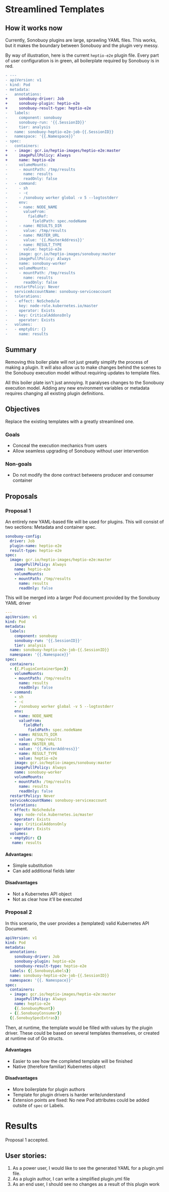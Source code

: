 # Streamlined Templates

## How it works now

Currently, Sonobuoy plugins are large, sprawling YAML files. This works, but it
makes the boundary between Sonobuoy and the plugin very messy.

By way of illustration, here is the current `heptio-e2e` plugin file. Every part
of user configuration is in green, all boilerplate required by Sonobuoy is in
red.

```diff
- ---
- apiVersion: v1
- kind: Pod
- metadata:
-   annotations:
+     sonobuoy-driver: Job
+     sonobuoy-plugin: heptio-e2e
+     sonobuoy-result-type: heptio-e2e
-   labels:
-     component: sonobuoy
-     sonobuoy-run: '{{.SessionID}}'
-     tier: analysis
-   name: sonobuoy-heptio-e2e-job-{{.SessionID}}
-   namespace: '{{.Namespace}}'
- spec:
-   containers:
+   - image: gcr.io/heptio-images/heptio-e2e:master
+     imagePullPolicy: Always
+     name: heptio-e2e
-     volumeMounts:
-     - mountPath: /tmp/results
-       name: results
-       readOnly: false
-   - command:
-     - sh
-     - -c
-     - /sonobuoy worker global -v 5 --logtostderr
-     env:
-     - name: NODE_NAME
-       valueFrom:
-         fieldRef:
-           fieldPath: spec.nodeName
-     - name: RESULTS_DIR
-       value: /tmp/results
-     - name: MASTER_URL
-       value: '{{.MasterAddress}}'
-     - name: RESULT_TYPE
-       value: heptio-e2e
-     image: gcr.io/heptio-images/sonobuoy:master
-     imagePullPolicy: Always
-     name: sonobuoy-worker
-     volumeMounts:
-     - mountPath: /tmp/results
-       name: results
-       readOnly: false
-   restartPolicy: Never
-   serviceAccountName: sonobuoy-serviceaccount
-   tolerations:
-   - effect: NoSchedule
-     key: node-role.kubernetes.io/master
-     operator: Exists
-   - key: CriticalAddonsOnly
-     operator: Exists
-   volumes:
-   - emptyDir: {}
-     name: results
```

## Summary

Removing this boiler plate will not just greatly simplify the process of making
a plugin. It will also allow us to make changes behind the scenes to the
Sonobuoy execution model without requiring updates to template files.

All this boiler plate isn't just annoying. It paralyses changes to the Sonobuoy
execution model. Adding any new environment variables or metadata requires
changing all existing plugin definitions.

## Objectives

Replace the existing templates with a greatly streamlined one.

### Goals
* Conceal the execution mechanics from users
* Allow seamless upgrading of Sonobuoy without user intervention

### Non-goals
* Do not modify the done contract betweens producer and consumer container

## Proposals

### Proposal 1

An entirely new YAML-based file will be used for plugins. This will consist of
two sections: Metadata and container spec.

```yaml
sonobuoy-config:
  driver: Job
  plugin-name: heptio-e2e
  result-type: heptio-e2e
spec:
  image: gcr.io/heptio-images/heptio-e2e:master
    imagePullPolicy: Always
    name: heptio-e2e
    volumeMounts:
    - mountPath: /tmp/results
      name: results
      readOnly: false
```

This will be merged into a larger Pod document provided by the Sonobuoy YAML
driver

```yaml
---
apiVersion: v1
kind: Pod
metadata:
  labels:
    component: sonobuoy
    sonobuoy-run: '{{.SessionID}}'
    tier: analysis
  name: sonobuoy-heptio-e2e-job-{{.SessionID}}
  namespace: '{{.Namespace}}'
spec:
  containers:
  - {{.PluginContainerSpec}}
    volumeMounts:
    - mountPath: /tmp/results
      name: results
      readOnly: false
  - command:
    - sh
    - -c
    - /sonobuoy worker global -v 5 --logtostderr
    env:
    - name: NODE_NAME
      valueFrom:
        fieldRef:
          fieldPath: spec.nodeName
    - name: RESULTS_DIR
      value: /tmp/results
    - name: MASTER_URL
      value: '{{.MasterAddress}}'
    - name: RESULT_TYPE
      value: heptio-e2e
    image: gcr.io/heptio-images/sonobuoy:master
    imagePullPolicy: Always
    name: sonobuoy-worker
    volumeMounts:
    - mountPath: /tmp/results
      name: results
      readOnly: false
  restartPolicy: Never
  serviceAccountName: sonobuoy-serviceaccount
  tolerations:
  - effect: NoSchedule
    key: node-role.kubernetes.io/master
    operator: Exists
  - key: CriticalAddonsOnly
    operator: Exists
  volumes:
  - emptyDir: {}
   name: results
```

#### Advantages: 
* Simple substitution
* Can add additional fields later

#### Disadvantages
* Not a Kubernetes API object
* Not as clear how it'll be executed

### Proposal 2

In this scenario, the user provides a (templated) valid Kubernetes API Document.

```yaml
apiVersion: v1
kind: Pod
metadata:
  annotations:
    sonobuoy-driver: Job
    sonobuoy-plugin: heptio-e2e
    sonobuoy-result-type: heptio-e2e
  labels: {{.SonobuoyLabels}}
  name: sonobuoy-heptio-e2e-job-{{.SessionID}}
  namespace: '{{. Namespace}}'
spec:
  containers:
  - image: gcr.io/heptio-images/heptio-e2e:master
    imagePullPolicy: Always
    name: heptio-e2e
    {{.SonobuoyMount}}
  - {{.SonobuoyConsumer}}
  {{.SonobuySpecExtras}} 
```

Then, at runtime, the template would be filled with values by the plugin driver.
These could be based on several templates themselves, or created at runtime out
of Go structs.

#### Advantages
* Easier to see how the completed template will be finished
* Native (therefore familiar) Kubernetes object

#### Disadvantages
* More boilerplate for plugin authors
* Template for plugin drivers is harder write/understand
* Extension points are fixed: No new Pod attributes could be added outsite of
  `spec` or Labels.

# Results

Proposal 1 accepted. 

## User stories:

1. As a power user, I would like to see the generated YAML for a plugin.yml file.
2. As a plugin author, I can write a simplified plugin.yml file
3. As an end user, I should see no changes as a result of this plugin work
